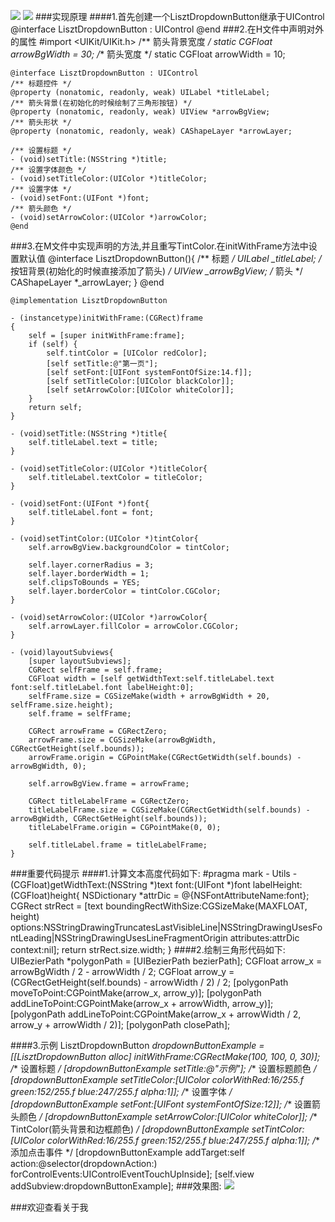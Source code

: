
![](https://img.shields.io/badge/LisztDropdownButton-v1.0-ed900c.svg)
![](https://img.shields.io/badge/Objective--C-Compatible-1098f7.svg)
###实现原理
####1.首先创建一个LisztDropdownButton继承于UIControl
	@interface LisztDropdownButton : UIControl
	@end
###2.在H文件中声明对外的属性
	#import <UIKit/UIKit.h>
	/** 箭头背景宽度 */
	static CGFloat arrowBgWidth = 30;
	/** 箭头宽度 */
	static CGFloat arrowWidth = 10;
	
	
	@interface LisztDropdownButton : UIControl
	/** 标题控件 */
	@property (nonatomic, readonly, weak) UILabel *titleLabel;
	/** 箭头背景(在初始化的时候绘制了三角形按钮) */
	@property (nonatomic, readonly, weak) UIView *arrowBgView;
	/** 箭头形状 */
	@property (nonatomic, readonly, weak) CAShapeLayer *arrowLayer;
	
	/** 设置标题 */
	- (void)setTitle:(NSString *)title;
	/** 设置字体颜色 */
	- (void)setTitleColor:(UIColor *)titleColor;
	/** 设置字体 */
	- (void)setFont:(UIFont *)font;
	/** 箭头颜色 */
	- (void)setArrowColor:(UIColor *)arrowColor;
	@end
###3.在M文件中实现声明的方法,并且重写TintColor.在initWithFrame方法中设置默认值
	@interface LisztDropdownButton(){
	    /** 标题 */
	    UILabel *_titleLabel;
	    /** 按钮背景(初始化的时候直接添加了箭头) */
	    UIView *_arrowBgView;
	    /** 箭头 */
	    CAShapeLayer *_arrowLayer;
	}
	@end
	
	@implementation LisztDropdownButton

	- (instancetype)initWithFrame:(CGRect)frame
	{
	    self = [super initWithFrame:frame];
	    if (self) {
	        self.tintColor = [UIColor redColor];
	        [self setTitle:@"第一页"];
	        [self setFont:[UIFont systemFontOfSize:14.f]];
	        [self setTitleColor:[UIColor blackColor]];
	        [self setArrowColor:[UIColor whiteColor]];
	    }
	    return self;
	}
	
	- (void)setTitle:(NSString *)title{
	    self.titleLabel.text = title;
	}
	
	- (void)setTitleColor:(UIColor *)titleColor{
	    self.titleLabel.textColor = titleColor;
	}
	
	- (void)setFont:(UIFont *)font{
	    self.titleLabel.font = font;
	}
	
	- (void)setTintColor:(UIColor *)tintColor{
	    self.arrowBgView.backgroundColor = tintColor;
	    
	    self.layer.cornerRadius = 3;
	    self.layer.borderWidth = 1;
	    self.clipsToBounds = YES;
	    self.layer.borderColor = tintColor.CGColor;
	}
	
	- (void)setArrowColor:(UIColor *)arrowColor{
	    self.arrowLayer.fillColor = arrowColor.CGColor;
	}
	
	- (void)layoutSubviews{
	    [super layoutSubviews];
	    CGRect selfFrame = self.frame;
	    CGFloat width = [self getWidthText:self.titleLabel.text font:self.titleLabel.font labelHeight:0];
	    selfFrame.size = CGSizeMake(width + arrowBgWidth + 20, selfFrame.size.height);
	    self.frame = selfFrame;
	
	    CGRect arrowFrame = CGRectZero;
	    arrowFrame.size = CGSizeMake(arrowBgWidth, CGRectGetHeight(self.bounds));
	    arrowFrame.origin = CGPointMake(CGRectGetWidth(self.bounds) - arrowBgWidth, 0);
	    
	    self.arrowBgView.frame = arrowFrame;
	    
	    CGRect titleLabelFrame = CGRectZero;
	    titleLabelFrame.size = CGSizeMake(CGRectGetWidth(self.bounds) - arrowBgWidth, CGRectGetHeight(self.bounds));
	    titleLabelFrame.origin = CGPointMake(0, 0);
	    
	    self.titleLabel.frame = titleLabelFrame;
	}
###重要代码提示
####1.计算文本高度代码如下:
	#pragma mark - Utils
	- (CGFloat)getWidthText:(NSString *)text font:(UIFont *)font labelHeight:(CGFloat)height{
	    NSDictionary *attrDic = @{NSFontAttributeName:font};
	    CGRect strRect = [text boundingRectWithSize:CGSizeMake(MAXFLOAT, height) options:NSStringDrawingTruncatesLastVisibleLine|NSStringDrawingUsesFontLeading|NSStringDrawingUsesLineFragmentOrigin attributes:attrDic context:nil];
	    return strRect.size.width;
	}
####2.绘制三角形代码如下:
	UIBezierPath *polygonPath = [UIBezierPath bezierPath];
	CGFloat arrow_x = arrowBgWidth / 2 - arrowWidth / 2;
	CGFloat arrow_y = (CGRectGetHeight(self.bounds) - arrowWidth / 2) / 2;
	[polygonPath moveToPoint:CGPointMake(arrow_x, arrow_y)];
	[polygonPath addLineToPoint:CGPointMake(arrow_x + arrowWidth, arrow_y)];
	[polygonPath addLineToPoint:CGPointMake(arrow_x + arrowWidth / 2, arrow_y + arrowWidth / 2)];
	[polygonPath closePath];
	
####3.示例
	LisztDropdownButton *dropdownButtonExample = [[LisztDropdownButton alloc] initWithFrame:CGRectMake(100, 100, 0, 30)];
    /** 设置标题 */
    [dropdownButtonExample setTitle:@"示例"];
    /** 设置标题颜色 */
    [dropdownButtonExample setTitleColor:[UIColor colorWithRed:16/255.f green:152/255.f blue:247/255.f alpha:1]];
    /** 设置字体 */
    [dropdownButtonExample setFont:[UIFont systemFontOfSize:12]];
    /** 设置箭头颜色 */
    [dropdownButtonExample setArrowColor:[UIColor whiteColor]];
    /** TintColor(箭头背景和边框颜色) */
    [dropdownButtonExample setTintColor:[UIColor colorWithRed:16/255.f green:152/255.f blue:247/255.f alpha:1]];
    /** 添加点击事件 */
    [dropdownButtonExample addTarget:self action:@selector(dropdownAction:) forControlEvents:UIControlEventTouchUpInside];
    [self.view addSubview:dropdownButtonExample];
###效果图:
![](https://coding.net/u/LisztCoder/p/icons/git/raw/master/DemeExample/%25E7%25A4%25BA%25E4%25BE%258B.gif)


###欢迎查看关于我
